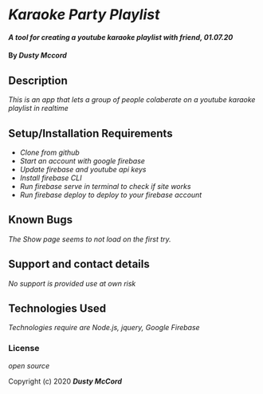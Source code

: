 # _Karaoke Party Playlist_

#### _A tool for creating a youtube karaoke playlist with friend, 01.07.20_

#### By _**Dusty Mccord**_

## Description

_This is an app that lets a group of people colaberate on a youtube karaoke playlist in realtime_

## Setup/Installation Requirements

* _Clone from github_
* _Start an account with google firebase_
* _Update firebase and youtube api keys_
* _Install firebase CLI_
* _Run firebase serve in terminal to check if site works_
* _Run firebase deploy to deploy to your firebase account_


## Known Bugs

_The Show page seems to not load on the first try._

## Support and contact details

_No support is provided use at own risk_

## Technologies Used

_Technologies require are Node.js, jquery, Google Firebase_

### License

*open source*

Copyright (c) 2020 **_Dusty McCord_**